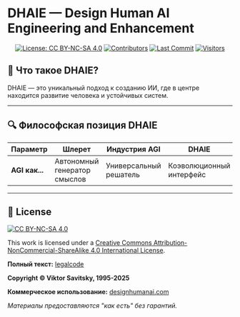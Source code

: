 # DHAIE — Design Human AI Engineering and Enhancement

<div align="center">

[![License: CC BY-NC-SA 4.0](https://img.shields.io/badge/License-CC_BY_NC_SA_4.0-important?logo=creativecommons&style=for-the-badge)](https://creativecommons.org/licenses/by-nc-sa/4.0/)
[![Contributors](https://img.shields.io/github/contributors/designhumanai/design-human-ai.svg?style=for-the-badge)](https://github.com/designhumanai/design-human-ai/graphs/contributors)
[![Last Commit](https://img.shields.io/github/last-commit/designhumanai/design-human-ai.svg?style=for-the-badge)](https://github.com/designhumanai/design-human-ai/commits/main)
[![Visitors](https://api.visitorbadge.io/api/visitors?path=https://github.com/designhumanai/design-human-ai&label=Visitors&countColor=%23263759&style=for-the-badge&updateInterval=3600)](https://visitorbadge.io/status?path=https://github.com/designhumanai/design-human-ai)

</div>

## 🔷 Что такое DHAIE?

DHAIE — это уникальный подход к созданию ИИ, где в центре находится развитие человека и устойчивых систем.

---

## 🔍 Философская позиция DHAIE

| Параметр | Шлерет | Индустрия AGI | DHAIE |
|----------|---------|---------------|-------|
| **AGI как...** | Автономный генератор смыслов | Универсальный решатель | Коэволюционный интерфейс |

---

## 📜 License

[![CC BY-NC-SA 4.0](https://licensebuttons.net/l/by-nc-sa/4.0/88x31.png)](https://creativecommons.org/licenses/by-nc-sa/4.0/)

This work is licensed under a [Creative Commons Attribution-NonCommercial-ShareAlike 4.0 International License](https://creativecommons.org/licenses/by-nc-sa/4.0/).

**Полный текст:** [legalcode](https://creativecommons.org/licenses/by-nc-sa/4.0/legalcode)

**Copyright © Viktor Savitsky, 1995-2025**

**Коммерческое использование:** [designhumanai.com](https://designhumanai.com)

*Материалы предоставляются "как есть" без гарантий.*
